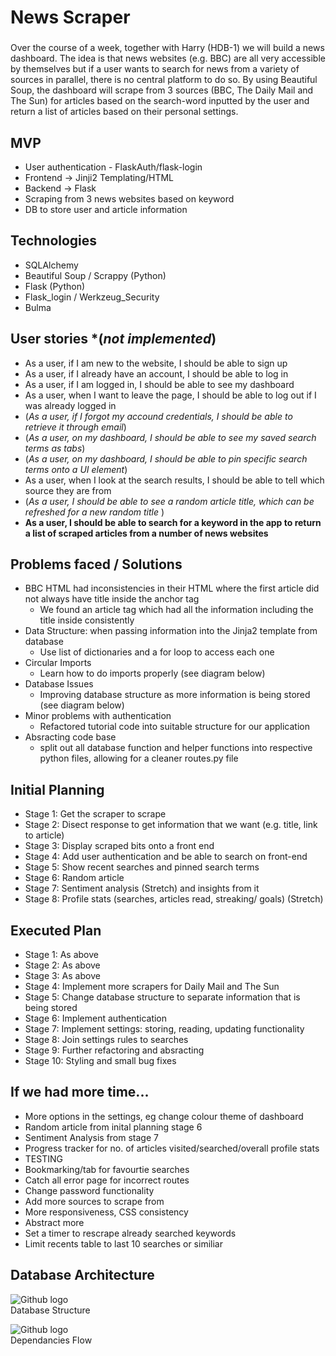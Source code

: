 # News Scraper
### 
Over the course of a week, together with Harry (HDB-1) we will build a news dashboard. The idea is that news websites (e.g. BBC) are all very accessible by themselves but if a user wants to search for news from a variety of sources in parallel, there is no central platform to do so. By using Beautiful Soup, the dashboard will scrape from 3 sources (BBC, The Daily Mail and The Sun) for articles based on the search-word inputted by the user and return a list of articles based on their personal settings.

## MVP
- User authentication - FlaskAuth/flask-login
- Frontend -> Jinji2 Templating/HTML
- Backend -> Flask 
- Scraping from 3 news websites based on keyword 
- DB to store user and article information 

## Technologies
- SQLAlchemy
- Beautiful Soup / Scrappy (Python)
- Flask (Python) 
- Flask_login / Werkzeug_Security
- Bulma

## User stories *(*not implemented*)
- As a user, if I am new to the website, I should be able to sign up
- As a user, if I already have an account, I should be able to log in
- As a user, if I am logged in, I should be able to see my dashboard 
- As a user, when I want to leave the page, I should be able to log out if I was already logged in
- (*As a user, if I forgot my accound credentials, I should be able to retrieve it through email*)
- (*As a user, on my dashboard, I should be able to see my saved search terms as tabs*)
- (*As a user, on my dashboard, I should be able to pin specific search terms onto a UI element*)
- As a user, when I look at the search results, I should be able to tell which source they are from 
- (*As a user, I should be able to see a random article title, which can be refreshed for a new random title* )
- __As a user, I should be able to search for a keyword in the app to return a list of scraped articles from a number of news websites__

## Problems faced / Solutions
- BBC HTML had inconsistencies in their HTML where the first article did not always have title inside the anchor tag
    - We found an article tag which had all the information including the title inside consistently 
- Data Structure: when passing information into the Jinja2 template from database
    - Use list of dictionaries and a for loop to access each one
- Circular Imports
    - Learn how to do imports properly (see diagram below)
- Database Issues
    - Improving database structure as more information is being stored (see diagram below)
- Minor problems with authentication
    - Refactored tutorial code into suitable structure for our application
- Absracting code base
    - split out all database function and helper functions into respective python files, allowing for a cleaner routes.py file


## Initial Planning 
- Stage 1: Get the scraper to scrape
- Stage 2: Disect response to get information that we want (e.g. title, link to article)
- Stage 3: Display scraped bits onto a front end 
- Stage 4: Add user authentication and be able to search on front-end
- Stage 5: Show recent searches and pinned search terms
- Stage 6: Random article 
- Stage 7: Sentiment analysis (Stretch) and insights from it 
- Stage 8: Profile stats (searches, articles read, streaking/ goals) (Stretch) 

## Executed Plan
- Stage 1: As above
- Stage 2: As above
- Stage 3: As above
- Stage 4: Implement more scrapers for Daily Mail and The Sun
- Stage 5: Change database structure to separate information that is being stored
- Stage 6: Implement authentication
- Stage 7: Implement settings: storing, reading, updating functionality
- Stage 8: Join settings rules to searches
- Stage 9: Further refactoring and absracting
- Stage 10: Styling and small bug fixes

## If we had more time...
- More options in the settings, eg change colour theme of dashboard
- Random article from inital planning stage 6
- Sentiment Analysis from stage 7
- Progress tracker for no. of articles visited/searched/overall profile stats
- TESTING
- Bookmarking/tab for favourtie searches
- Catch all error page for incorrect routes
- Change password functionality
- Add more sources to scrape from
- More responsiveness, CSS consistency
- Abstract more
- Set a timer to rescrape already searched keywords
- Limit recents table to last 10 searches or similiar

## Database Architecture
![Github logo](db_diagram.png) <br>
Database Structure

![Github logo](dependancies.jpg) <br>
Dependancies Flow
